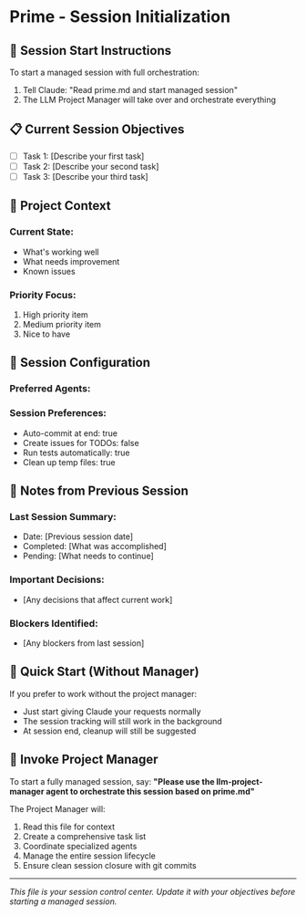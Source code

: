 # Prime - Session Initialization

## 🚀 Session Start Instructions

To start a managed session with full orchestration:
1. Tell Claude: "Read prime.md and start managed session"
2. The LLM Project Manager will take over and orchestrate everything

## 📋 Current Session Objectives

<!-- Add your session goals here -->
- [ ] Task 1: [Describe your first task]
- [ ] Task 2: [Describe your second task]
- [ ] Task 3: [Describe your third task]

## 🎯 Project Context

<!-- Add relevant project context here -->
### Current State:
- What's working well
- What needs improvement
- Known issues

### Priority Focus:
1. High priority item
2. Medium priority item
3. Nice to have

## 🔧 Session Configuration

### Preferred Agents:
<!-- Uncomment the agents you want to prioritize -->
<!-- - git-expert (for git operations) -->
<!-- - issue-tracker (for TODO management) -->
<!-- - code-error-detective (for debugging) -->
<!-- - pragmatic-web-dev (for web development) -->
<!-- - ux-focused-frontend-dev (for UI work) -->

### Session Preferences:
- Auto-commit at end: true
- Create issues for TODOs: false
- Run tests automatically: true
- Clean up temp files: true

## 📝 Notes from Previous Session

<!-- This section is for handoff notes -->
<!-- The session-end-manager will update this -->

### Last Session Summary:
- Date: [Previous session date]
- Completed: [What was accomplished]
- Pending: [What needs to continue]

### Important Decisions:
- [Any decisions that affect current work]

### Blockers Identified:
- [Any blockers from last session]

## 🚦 Quick Start (Without Manager)

If you prefer to work without the project manager:
- Just start giving Claude your requests normally
- The session tracking will still work in the background
- At session end, cleanup will still be suggested

## 🤖 Invoke Project Manager

To start a fully managed session, say:
**"Please use the llm-project-manager agent to orchestrate this session based on prime.md"**

The Project Manager will:
1. Read this file for context
2. Create a comprehensive task list
3. Coordinate specialized agents
4. Manage the entire session lifecycle
5. Ensure clean session closure with git commits

---
*This file is your session control center. Update it with your objectives before starting a managed session.*